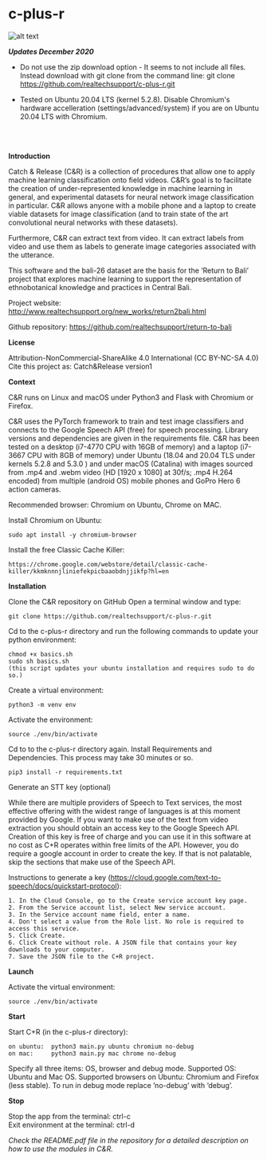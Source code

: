 # c-plus-r


![alt text](https://github.com/realtechsupport/c-plus-r/label_with_voice.png?raw=true)


<b> <i> Updates December 2020 </b> </i>

- Do not use the zip download option - It seems to not include all files.
Instead download with git clone from the command line: git clone https://github.com/realtechsupport/c-plus-r.git

- Tested on Ubuntu 20.04 LTS (kernel 5.2.8). Disable Chromium's hardware accelleration (settings/advanced/system) if you are on Ubuntu 20.04 LTS with Chromium.


<br><br>	
	
	
<b>Introduction</b>

Catch & Release (C&R) is a collection of procedures that allow one to apply machine learning classification onto field videos. C&R’s goal is to facilitate the creation of under-represented knowledge in machine learning in general, and experimental datasets for neural network image classification in particular. C&R allows anyone with a mobile phone and a laptop to create viable datasets for image classification (and to train state of the art convolutional neural networks with these datasets).

Furthermore, C&R can extract text from video. It can extract labels from video and use them as labels to generate
image categories associated with the utterance.

This software and the bali-26 dataset are the basis for the ‘Return to Bali’ project that explores machine
learning to support the representation of ethnobotanical knowledge and practices in Central Bali.

Project website: http://www.realtechsupport.org/new_works/return2bali.html

Github repository: https://github.com/realtechsupport/return-to-bali 


<b>License</b>

Attribution-NonCommercial-ShareAlike 4.0 International (CC BY-NC-SA 4.0)
Cite this project as: Catch&Release version1


<b>Context</b>

C&R runs on Linux and macOS under Python3 and Flask with Chromium or Firefox.

C&R uses the PyTorch framework to train and test image classifiers and connects to the Google Speech API (free) for speech processing. Library versions and dependencies are given in the requirements file.
C&R has been tested on a desktop (i7-4770 CPU with 16GB of memory) and a laptop (i7-3667 CPU with 8GB of memory) under Ubuntu (18.04 and 20.04 TLS under kernels 5.2.8 and 5.3.0 ) and under macOS (Catalina) with images sourced from .mp4 and .webm video (HD [1920 x 1080] at 30f/s; .mp4 H.264 encoded) from multiple (android
OS) mobile phones and GoPro Hero 6 action cameras.

Recommended browser: Chromium on Ubuntu, Chrome on MAC.

Install Chromium on Ubuntu:

	sudo apt install -y chromium-browser

Install the free Classic Cache Killer:

	https://chrome.google.com/webstore/detail/classic-cache-killer/kkmknnnjliniefekpicbaaobdnjjikfp?hl=en


<b>Installation</b>

Clone the C&R repository on GitHub
Open a terminal window and type:

	git clone https://github.com/realtechsupport/c-plus-r.git

Cd to the c-plus-r directory and  run the following commands to update your python environment:

	chmod +x basics.sh
	sudo sh basics.sh
	(this script updates your ubuntu installation and requires sudo to do so.)

Create a virtual environment:

	python3 -m venv env

Activate the environment:

	source ./env/bin/activate

Cd to to the c-plus-r directory again.
Install Requirements and Dependencies.
This process may take 30 minutes or so.

	pip3 install -r requirements.txt


Generate an STT key (optional)

While there are multiple providers of Speech to Text services, the most effective offering with the widest range of languages is at this moment provided by Google. If you want to make use of the text from video extraction you should obtain an access key to the Google Speech API. Creation of this key is free of charge and you can use it in this software at no cost as C+R operates within free limits of the API. However, you do require a google account in order to create the key. If that is not palatable, skip the sections that make use of the Speech API.

Instructions to generate a key (https://cloud.google.com/text-to-speech/docs/quickstart-protocol):

    1. In the Cloud Console, go to the Create service account key page.
    2. From the Service account list, select New service account.
    3. In the Service account name field, enter a name.
    4. Don't select a value from the Role list. No role is required to access this service.
    5. Click Create.
    6. Click Create without role. A JSON file that contains your key downloads to your computer.
    7. Save the JSON file to the C+R project.


<b>Launch</b>

Activate the virtual environment:

	source ./env/bin/activate

<b>Start</b>

Start C+R (in the c-plus-r directory):

	on ubuntu: 	python3 main.py ubuntu chromium no-debug
	on mac: 	python3 main.py mac chrome no-debug

Specify all three items: OS, browser and debug mode. Supported OS: Ubuntu and Mac OS. Supported browsers on Ubuntu:
Chromium and Firefox (less stable). To run in debug mode replace ’no-debug’ with ‘debug’.


<b>Stop</b>

Stop the app from the terminal: ctrl-c
<br>
Exit environment at the terminal: ctrl-d

<i>Check the README.pdf file in the repository for a detailed description on how to use the modules in C&R.</i>

